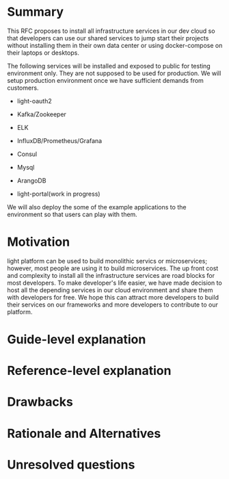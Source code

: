 # Summary

This RFC proposes to install all infrastructure services in our dev cloud 
so that developers can use our shared services to jump start their projects
without installing them in their own data center or using docker-compose on
their laptops or desktops. 

The following services will be installed and exposed to public for testing
environment only. They are not supposed to be used for production. We will
setup production environment once we have sufficient demands from customers.

* light-oauth2

* Kafka/Zookeeper

* ELK

* InfluxDB/Prometheus/Grafana

* Consul

* Mysql

* ArangoDB

* light-portal(work in progress)

We will also deploy the some of the example applications to the environment
so that users can play with them. 


# Motivation

light platform can be used to build monolithic servics or microservices; however,
most people are using it to build microservices. The up front cost and complexity 
to install all the infrastructure services are road blocks for most developers. To
make developer's life easier, we have made decision to host all the depending services
in our cloud environment and share them with developers for free. We hope this can
attract more developers to build their services on our frameworks and more developers
to contribute to our platform. 

# Guide-level explanation


# Reference-level explanation

# Drawbacks

# Rationale and Alternatives

# Unresolved questions



